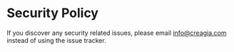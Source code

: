 # Security Policy

If you discover any security related issues, please email info@creagia.com instead of using the issue tracker.
